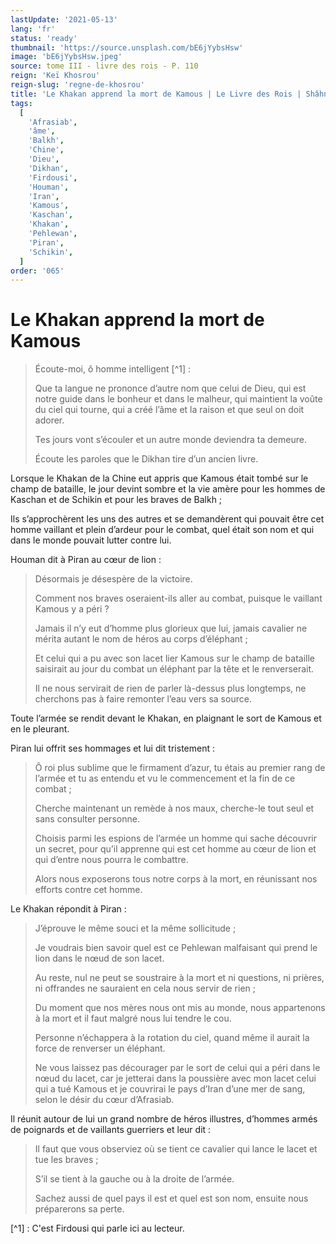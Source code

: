```yaml
---
lastUpdate: '2021-05-13'
lang: 'fr'
status: 'ready'
thumbnail: 'https://source.unsplash.com/bE6jYybsHsw'
image: 'bE6jYybsHsw.jpeg'
source: tome III - livre des rois - P. 110
reign: 'Keï Khosrou'
reign-slug: 'regne-de-khosrou'
title: 'Le Khakan apprend la mort de Kamous | Le Livre des Rois | Shâhnâmeh'
tags:
  [
    'Afrasiab',
    'âme',
    'Balkh',
    'Chine',
    'Dieu',
    'Dikhan',
    'Firdousi',
    'Houman',
    'Iran',
    'Kamous',
    'Kaschan',
    'Khakan',
    'Pehlewan',
    'Piran',
    'Schikin',
  ]
order: '065'
---
```


# Le Khakan apprend la mort de Kamous

> Écoute-moi, ô homme intelligent [^1] : 
>
> Que ta langue ne prononce d’autre nom que celui de Dieu, qui est notre guide dans le bonheur et dans le malheur, qui maintient la voûte du ciel qui tourne, qui a créé l’âme et la raison et que seul on doit adorer.
>
> Tes jours vont s’écouler et un autre monde deviendra ta demeure.
>
> Écoute les paroles que le Dikhan tire d’un ancien livre.

Lorsque le Khakan de la Chine eut appris que Kamous était tombé sur le champ de bataille, le jour devint sombre et la vie amère pour les hommes de Kaschan et de Schikin et pour les braves de Balkh ;

Ils s’approchèrent les uns des autres et se demandèrent qui pouvait être cet homme vaillant et plein d’ardeur pour le combat, quel était son nom et qui dans le monde pouvait lutter contre lui.

Houman dit à Piran au cœur de lion :

> Désormais je désespère de la victoire.
>
> Comment nos braves oseraient-ils aller au combat, puisque le vaillant Kamous y a péri ?
>
> Jamais il n’y eut d’homme plus glorieux que lui, jamais cavalier ne mérita autant le nom de héros au corps d’éléphant ;
>
> Et celui qui a pu avec son lacet lier Kamous sur le champ de bataille saisirait au jour du combat un éléphant par la tête et le renverserait.
>
> Il ne nous servirait de rien de parler là-dessus plus longtemps, ne cherchons pas à faire remonter l’eau vers sa source.

Toute l’armée se rendit devant le Khakan, en plaignant le sort de Kamous et en le pleurant.

Piran lui offrit ses hommages et lui dit tristement :

> Ô roi plus sublime que le firmament d’azur, tu étais au premier rang de l’armée et tu as entendu et vu le commencement et la fin de ce combat ;
>
> Cherche maintenant un remède à nos maux, cherche-le tout seul et sans consulter personne.
>
> Choisis parmi les espions de l’armée un homme qui sache découvrir un secret, pour qu’il apprenne qui est cet homme au cœur de lion et qui d’entre nous pourra le combattre.
>
> Alors nous exposerons tous notre corps à la mort, en réunissant nos efforts contre cet homme.

Le Khakan répondit à Piran :

> J’éprouve le même souci et la même sollicitude ;
>
> Je voudrais bien savoir quel est ce Pehlewan malfaisant qui prend le lion dans le nœud de son lacet.
>
> Au reste, nul ne peut se soustraire à la mort et ni questions, ni prières, ni offrandes ne sauraient en cela nous servir de rien ;
>
> Du moment que nos mères nous ont mis au monde, nous appartenons à la mort et il faut malgré nous lui tendre le cou.
>
> Personne n’échappera à la rotation du ciel, quand même il aurait la force de renverser un éléphant.
>
> Ne vous laissez pas décourager par le sort de celui qui a péri dans le nœud du lacet, car je jetterai dans la poussière avec mon lacet celui qui a tué Kamous et je couvrirai le pays d’Iran d’une mer de sang, selon le désir du cœur d’Afrasiab.

Il réunit autour de lui un grand nombre de héros illustres, d’hommes armés de poignards et de vaillants guerriers et leur dit :

> Il faut que vous observiez où se tient ce cavalier qui lance le lacet et tue les braves ;
>
> S’il se tient à la gauche ou à la droite de l’armée.
>
> Sachez aussi de quel pays il est et quel est son nom, ensuite nous préparerons sa perte.

[^1] : C'est Firdousi qui parle ici au lecteur.
